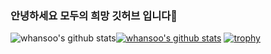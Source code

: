### 안녕하세요 모두의 희망 깃허브 입니다👋


![whansoo's github stats](https://github-readme-stats.vercel.app/api?username=whansoo&show_icons=true)[![whansoo's github stats](https://github-readme-stats.vercel.app/api/top-langs/?username=whansoo&show_icons=true&hide_border=true&title_color=004386&icon_color=004386&layout=compact)](https://github.com/whansoo)
[![trophy](https://github-profile-trophy.vercel.app/?username=whansoo)](https://github.com/ryo-ma/github-profile-trophy)





